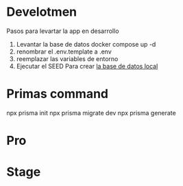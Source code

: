 # Develotmen
Pasos para levartar la app en desarrollo
1. Levantar la base de datos
docker compose up -d
2. renombrar el .env.template a .env
3. reemplazar las variables de entorno
4. Ejecutar el SEED Para crear [la base de datos local](localhost:3000/api/seed)
# Primas command
npx prisma init
npx prisma migrate dev
npx prisma generate


# Pro



# Stage